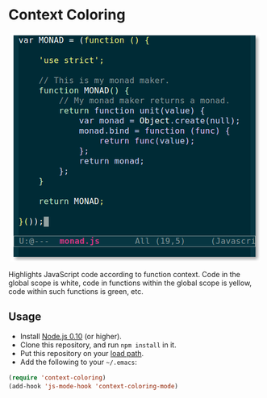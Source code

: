 # Context Coloring

<p align="center">
  <img alt="Screenshot of JavaScript code highlighted by context." src="screenshot.png" title="Screenshot">
</p>

Highlights JavaScript code according to function context. Code in the global
scope is white, code in functions within the global scope is yellow, code within
such functions is green, etc.

## Usage

- Install [Node.js 0.10][node] (or higher).
- Clone this repository, and run `npm install` in it.
- Put this repository on your [load path][].
- Add the following to your `~/.emacs`:

```lisp
(require 'context-coloring)
(add-hook 'js-mode-hook 'context-coloring-mode)
```

[node]: http://nodejs.org/download/
[load path]: https://www.gnu.org/software/emacs/manual/html_node/emacs/Lisp-Libraries.html
